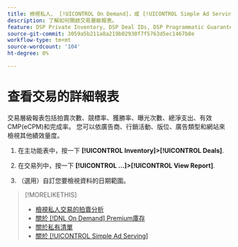 ```yaml
---
title: 檢視私人、 [!UICONTROL On Demand]，或 [!UICONTROL Simple Ad Serving] 交易
description: 了解如何開啟交易層級報表。
feature: DSP Private Inventory, DSP Deal IDs, DSP Programmatic Guaranteed Deals, DSP On Demand Inventory, DSP Simple Ad Serving
source-git-commit: 3059a5b211a8a219b02930f7f5763d5ec1467b8e
workflow-type: tm+mt
source-wordcount: '104'
ht-degree: 0%

---
```


# 查看交易的詳細報表

交易層級報表包括拍賣次數、競標率、獲勝率、曝光次數、總淨支出、有效CMP(eCPM)和完成率。 您可以依廣告商、行銷活動、版位、廣告類型和網站來檢視其他績效量度。

1. 在主功能表中，按一下 **[!UICONTROL Inventory]>[!UICONTROL Deals]**.

1. 在交易列中，按一下 **[!UICONTROL ...]>[!UICONTROL View Report]**.

1. （選用）自訂您要檢視資料的日期範圍。

>[!MORELIKETHIS]
>
>* [檢視私人交易的拍賣分析](/help/dsp/inventory/private-deal-auction-insights.md)
>* [關於 [!DNL On Demand] Premium庫存](on-demand-inventory-about.md)
>* [關於私有清單](private-inventory-about.md)
>* [關於 [!UICONTROL Simple Ad Serving]](simple-deal-about.md)

